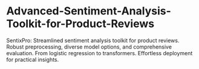 # Advanced-Sentiment-Analysis-Toolkit-for-Product-Reviews
SentixPro: Streamlined sentiment analysis toolkit for product reviews. Robust preprocessing, diverse model options, and comprehensive evaluation. From logistic regression to transformers. Effortless deployment for practical insights.

